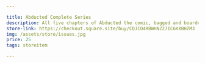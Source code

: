 ```yaml
---

title: Abducted Complete Series
description: All five chapters of Abducted the comic, bagged and boarded for your longbox. for your bookshelf.
store-link: https://checkout.square.site/buy/CQJCO4RBWHNZ27IC6KXBHZM3
img: /assets/store/issues.jpg
price: 25
tags: storeitem

---
```

